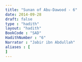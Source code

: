```yaml
---
title: "Sunan of Abu-Dawood - 6"
date: 2014-09-28
draft: false
type : "hadith"
layout: "hadith"
BookCode : "SAD"
HadithNumber : "6"
Narrator : "Jabir ibn Abdullah"
aliases : [
]
---
```


